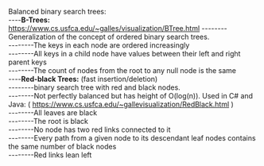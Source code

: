 Balanced binary search trees:<br/>
----<b>B-Trees:</b><br/> https://www.cs.usfca.edu/~galles/visualization/BTree.html
--------Generalization of the concept of ordered binary search trees.<br/>
--------The keys in each node are ordered increasingly<br/>
--------All keys in a child node have values between their left and right parent keys<br/>
--------The count of nodes from the root to any null node is the same<br/>
----<b>Red-black Trees:</b> (fast insertion/deletion)<br/>
--------binary search tree with red and black nodes. <br/>
--------Not perfectly balanced but has height of O(log(n)). Used in C# and Java: ( https://www.cs.usfca.edu/~gallevisualization/RedBlack.html )<br/>
--------All leaves are black<br/>
--------The root is black<br/>
--------No node has two red links connected to it<br/>
--------Every path from a given node to its descendant leaf nodes contains the same number of black nodes<br/>
--------Red links lean left<br/>
